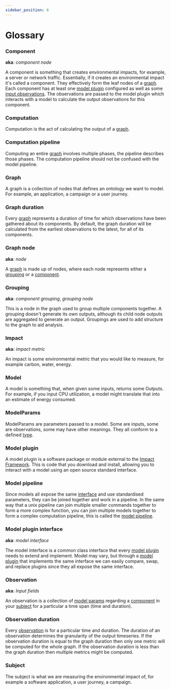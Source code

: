 ```yaml
---
sidebar_position: 6
---
```


# Glossary

### Component

**aka**: *component node*

A component is something that creates environmental impacts, for example, a server or network traffic. Essentially, if it creates an environmental impact it's called a component. They effectively form the leaf nodes of a [graph](./06-specification/graph.md). Each component has at least one [model plugin](./06-specification/model-plugin.md) configured as well as some [input observations](./06-specification/observations.md). The observations are passed to the model plugin which interacts with a model to calculate the output observations for this component.

### Computation

Computation is the act of calculating the output of a [graph](/06-specification/graph.md).

### Computation pipeline

Computing an entire [graph](/06-specification/graph.md) involves multiple phases, the pipeline describes those phases. The computation pipeline should not be confused with the model pipeline. 

### Graph 

A graph is a collection of nodes that defines an ontology we want to model. For example, an application, a campaign or a user journey. 

### Graph duration

Every [graph](/06-specification/graph.md) represents a duration of time for which observations have been gathered about its components. By default, the graph duration will be calculated from the earliest observations to the latest, for all of its components.

### Graph node

**aka**: *node*

A [graph](/06-specification/graph.md) is made up of nodes, where each node represents either a [grouping](#Grouping) or a [component](#Component). 

### Grouping

**aka**: *component grouping*, *grouping node*

This is a node in the graph used to group multiple components together. A grouping doesn't generate its own outputs, although its child node outputs are aggregated to generate an output. Groupings are used to add structure to the graph to aid analysis.

### Impact

**aka:** *impact metric*

An impact is some environmental metric that you would like to measure, for example carbon, water, energy.

### Model

A model is something that, when given some inputs, returns some Outputs. For example, if you input CPU utilization, a model might translate that into an estimate of energy consumed.

### ModelParams

ModelParams are parameters passed to a model. Some are inputs, some are observations, some may have other meanings. They all conform to a defined [type](https://github.com/Green-Software-Foundation/if/blob/29280ff9cd9c9a843ab1842c728751aafdf21756/src/types/impl.ts#L14). 

### Model plugin

A model plugin is a software package or module external to the [Impact Framework](./06-specification/impact-framework.md). This is code that you download and install, allowing you to interact with a model using an open source standard interface.

### Model pipeline

Since models all expose the same [interface](#model-plugin-interface) and use standardised parameters, they can be joined together and work in a pipeline. In the same way that a unix pipeline can join multiple smaller commands together to form a more complex function, you can join multiple models together to form a complex computation pipeline, this is called the [model pipeline](./06-specification/model-pipeline.md).

### Model plugin interface

**aka**: *model interface*

The model interface is a common class interface that every [model plugin](./06-specification/model-plugin.md) needs to extend and implement. Model may vary, but through a [model plugin](./06-specification/model-plugin.md) that implements the same interface we can easily compare, swap, and replace plugins since they all expose the same interface.

### Observation

**aka**: *Input fields*

An observation is a collection of [model params](#modelparams) regarding a [component](#component) in your [subject](#subject) for a particular a time span (time and duration).

### Observation duration

Every [observation](#observation) is for a particular time and duration. The duration of an observation determines the granularity of the output timeseries. If the observation duration is equal to the graph duration then only one metric will be computed for the whole graph. If the observation duration is less than the graph duration then multiple metrics might be computed.

### Subject

The subject is what we are measuring the environmental impact of, for example a software application, a user journey, a campaign.
